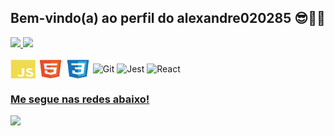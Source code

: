 ## Bem-vindo(a) ao perfil do alexandre020285 😎👨‍💻

 <div>
   <a href="https://github.com/alexandre020285">
   <img height="180em" src="https://github-readme-stats.vercel.app/api?username=alexandre020285&show_icons=true&theme=tokyonight&include_all_commits=true&count_private=true"/>
   <img height="180em" src="https://github-readme-stats.vercel.app/api/top-langs/?username=alexandre020285&layout=compact&langs_count=6&theme=tokyonight"/>
</div>
    
<div style="display: inline-block"><br>
  <img align="center" alt="Js" height="30" width="40" src="https://raw.githubusercontent.com/devicons/devicon/master/icons/javascript/javascript-plain.svg">
  <img align="center" alt="HTML" height="30" width="40" src="https://raw.githubusercontent.com/devicons/devicon/master/icons/html5/html5-original.svg">
  <img align="center" alt="CSS" height="30" width="40" src="https://raw.githubusercontent.com/devicons/devicon/master/icons/css3/css3-original.svg">
  <img align="center" alt="Git" height="30" width="40" src="https://cdn.jsdelivr.net/gh/devicons/devicon@latest/icons/git/git-original.svg">
  <img align="center" alt="Jest" height="30" width="40" src="https://cdn.jsdelivr.net/gh/devicons/devicon@latest/icons/jest/jest-plain.svg">
  <img align="center" alt="React" height="30" width="40" src="https://cdn.jsdelivr.net/gh/devicons/devicon/icons/react/react-original.svg">
  
  
 
</div>
 
<br>
 
### Me segue nas redes abaixo!
 
<div> 
  <a href="https://www.linkedin.com/in/alexandre-alves-6657b1b3" target="_blank"><img src="https://img.shields.io/badge/-LinkedIn-%230077B5?style=for-the-badge&logo=linkedin&logoColor=white" target="_blank"></a>
</div>
